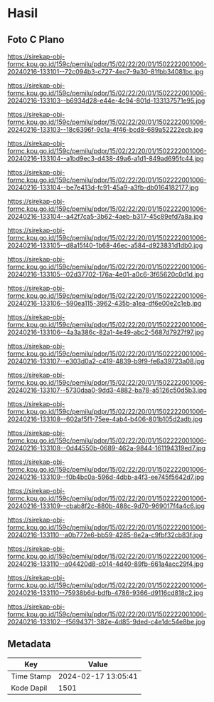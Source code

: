 # Hasil

## Foto C Plano

https://sirekap-obj-formc.kpu.go.id/159c/pemilu/pdpr/15/02/22/20/01/1502222001006-20240216-133101--72c094b3-c727-4ec7-9a30-81fbb34081bc.jpg

https://sirekap-obj-formc.kpu.go.id/159c/pemilu/pdpr/15/02/22/20/01/1502222001006-20240216-133103--b6934d28-e44e-4c94-801d-133137571e95.jpg

https://sirekap-obj-formc.kpu.go.id/159c/pemilu/pdpr/15/02/22/20/01/1502222001006-20240216-133103--18c6396f-9c1a-4f46-bcd8-689a52222ecb.jpg

https://sirekap-obj-formc.kpu.go.id/159c/pemilu/pdpr/15/02/22/20/01/1502222001006-20240216-133104--a1bd9ec3-d438-49a6-a1d1-849ad695fc44.jpg

https://sirekap-obj-formc.kpu.go.id/159c/pemilu/pdpr/15/02/22/20/01/1502222001006-20240216-133104--be7e413d-fc91-45a9-a3fb-db0164182177.jpg

https://sirekap-obj-formc.kpu.go.id/159c/pemilu/pdpr/15/02/22/20/01/1502222001006-20240216-133104--a42f7ca5-3b62-4aeb-b317-45c89efd7a8a.jpg

https://sirekap-obj-formc.kpu.go.id/159c/pemilu/pdpr/15/02/22/20/01/1502222001006-20240216-133105--d8a15f40-1b68-46ec-a584-d923831d1db0.jpg

https://sirekap-obj-formc.kpu.go.id/159c/pemilu/pdpr/15/02/22/20/01/1502222001006-20240216-133105--02d37702-176a-4e01-a0c6-3f65620c0d1d.jpg

https://sirekap-obj-formc.kpu.go.id/159c/pemilu/pdpr/15/02/22/20/01/1502222001006-20240216-133106--590ea115-3962-435b-a1ea-df6e00e2c1eb.jpg

https://sirekap-obj-formc.kpu.go.id/159c/pemilu/pdpr/15/02/22/20/01/1502222001006-20240216-133106--4a3a386c-82a1-4e49-abc2-5687d7927f97.jpg

https://sirekap-obj-formc.kpu.go.id/159c/pemilu/pdpr/15/02/22/20/01/1502222001006-20240216-133107--e303d0a2-c419-4839-b9f9-fe6a39723a08.jpg

https://sirekap-obj-formc.kpu.go.id/159c/pemilu/pdpr/15/02/22/20/01/1502222001006-20240216-133107--5730daa0-9dd3-4882-ba78-a5126c50d5b3.jpg

https://sirekap-obj-formc.kpu.go.id/159c/pemilu/pdpr/15/02/22/20/01/1502222001006-20240216-133108--602af5f1-75ee-4ab4-b406-801b105d2adb.jpg

https://sirekap-obj-formc.kpu.go.id/159c/pemilu/pdpr/15/02/22/20/01/1502222001006-20240216-133108--0d44550b-0689-462a-9844-161194319ed7.jpg

https://sirekap-obj-formc.kpu.go.id/159c/pemilu/pdpr/15/02/22/20/01/1502222001006-20240216-133109--f0b4bc0a-596d-4dbb-a4f3-ee745f5642d7.jpg

https://sirekap-obj-formc.kpu.go.id/159c/pemilu/pdpr/15/02/22/20/01/1502222001006-20240216-133109--cbab8f2c-880b-488c-9d70-969017f4a4c6.jpg

https://sirekap-obj-formc.kpu.go.id/159c/pemilu/pdpr/15/02/22/20/01/1502222001006-20240216-133110--a0b772e6-bb59-4285-8e2a-c9fbf32cb83f.jpg

https://sirekap-obj-formc.kpu.go.id/159c/pemilu/pdpr/15/02/22/20/01/1502222001006-20240216-133110--a04420d8-c014-4d40-89fb-661a4acc29f4.jpg

https://sirekap-obj-formc.kpu.go.id/159c/pemilu/pdpr/15/02/22/20/01/1502222001006-20240216-133110--75938b6d-bdfb-4786-9366-d9116cd818c2.jpg

https://sirekap-obj-formc.kpu.go.id/159c/pemilu/pdpr/15/02/22/20/01/1502222001006-20240216-133102--f5694371-382e-4d85-9ded-c4e1dc54e8be.jpg


## Metadata

| Key        | Value               |
| ---------- | ------------------- |
| Time Stamp | 2024-02-17 13:05:41 |
| Kode Dapil | 1501                |



